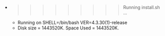 * >>>>>>>>> Running install.sh ...
  * Running on SHELL=/bin/bash VER=4.3.30(1)-release
  * Disk size = 1443520K. Space Used = 1443520K.
